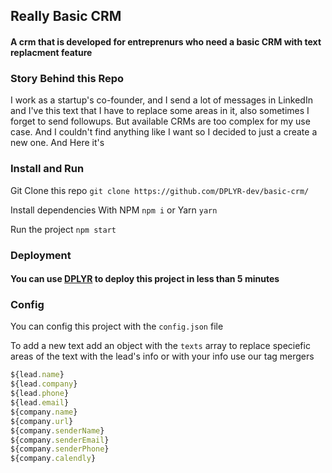 ## Really Basic CRM

#### A crm that is developed for entreprenurs who need a basic CRM with text replacment feature

### Story Behind this Repo

I work as a startup's co-founder, and I send a lot of messages in LinkedIn and I've this text that I have to replace some areas in it, also sometimes I forget to send followups. But available CRMs are too complex for my use case. And I couldn't find anything like I want so I decided to just a create a new one. And Here it's


### Install and Run

Git Clone this repo
`git clone https://github.com/DPLYR-dev/basic-crm/`

Install dependencies 
With NPM `npm i` or Yarn `yarn`

Run the project
`npm start`

### Deployment

#### You can use [DPLYR](https://www.dplyr.dev) to deploy this project in less than 5 minutes

### Config

You can config this project with the `config.json` file

To add a new text add an object with the `texts` array to replace speciefic areas of the text with the lead's info or with your info use our tag mergers

```javascript
${lead.name} 
${lead.company}
${lead.phone} 
${lead.email} 
${company.name} 
${company.url} 
${company.senderName} 
${company.senderEmail} 
${company.senderPhone} 
${company.calendly}
```


